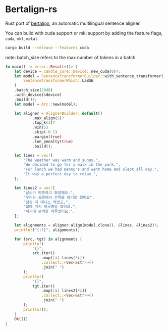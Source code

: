 # Bertalign-rs

Rust port of [bertalign](https://github.com/bfsujason/bertalign), an automatic multilingual sentence aligner.

You can build with cuda support or mkl support by adding the feature flags, `cuda`, `mkl`, `metal`.
```bash
cargo build --release --features cuda
```

note: batch_size refers to the max number of tokens in a batch

```rust
fn main() -> error::Result<()> {
    let device = candle_core::Device::new_cuda(0)?;
    let model = SentenceTransformerBuilder::with_sentence_transformer(
        SentenceTransformerWhich::LaBSE
    )
    .batch_size(2048)
    .with_device(&device)
    .build()?;
    let model = Arc::new(model);

    let aligner = AlignerBuilder::default()
            .max_align(5)?
            .top_k(3)?
            .win(5)
            .skip(-0.1)
            .margin(true)
            .len_penalty(true)
            .build();

    let lines = vec![
        "The weather was warm and sunny.",
        "We decided to go for a walk in the park.",
        "For lunch we had Denny's and went home and slept all day.",
        "It was a perfect day to relax.",
    ];

    let lines2 = vec![
        "날씨가 따뜻하고 화창해요.",
        "우리는 공원에서 산책을 하기로 했어요",
        "점심 때 데니스 먹었고,",
        "집에 가서 하루종일 잤어요.",
        "쉬기에 완벽한 하루였어요.",
    ];

    let alignments = aligner.align(model.clone(), &lines, &lines2)?;
    println!("{:?}", alignments);

    for (src, tgt) in alignments {
        println!(
            "{}",
            src.iter()
                .map(|i| lines[*i])
                .collect::<Vec<&str>>()
                .join(" ")
        );
        println!(
            "{}",
            tgt.iter()
                .map(|i| lines2[*i])
                .collect::<Vec<&str>>()
                .join(" ")
        );
        println!();
    }
    Ok(())
}

```
